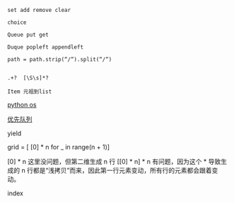    set add remove clear

    choice

    Queue put get

    Duque popleft appendleft

    path = path.strip(“/“).split(“/“)


    .+?  [\S\s]*?

    Item 元祖到list

[python os](https://www.runoob.com/python/os-file-methods.html)

[优先队列](https://leetcode-cn.com/problems/merge-k-sorted-lists/solution/)

yield

grid = [ [0] * n for _ in range(n + 1)]

[0] * n 这里没问题，但第二维生成 n 行 [[0] * n] * n 有问题，因为这个 * 导致生成的 n 行都是“浅拷贝”而来，因此第一行元素变动，所有行的元素都会跟着变动。

index
